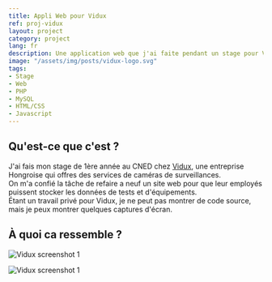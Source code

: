 ```yaml
---
title: Appli Web pour Vidux
ref: proj-vidux
layout: project
category: project
lang: fr
description: Une application web que j'ai faite pendant un stage pour Vidux en Hongrie
image: "/assets/img/posts/vidux-logo.svg"
tags:
- Stage
- Web
- PHP
- MySQL
- HTML/CSS
- Javascript
---
```


## Qu'est-ce que c'est ?

J'ai fais mon stage de 1ère année au CNED chez [Vidux](https://vidux.net/), une entreprise Hongroise qui offres des services de caméras de surveillances.  
On m'a confié la tâche de refaire a neuf un site web pour que leur employés puissent stocker les données de tests et d'équipements.  
Étant un travail privé pour Vidux, je ne peut pas montrer de code source, mais je peux montrer quelques captures d'écran.

## À quoi ca ressemble ?

![Vidux screenshot 1](https://i.imgur.com/5amI3Sb.png)

![Vidux screenshot 1](https://i.imgur.com/pX0w2jF.png)
